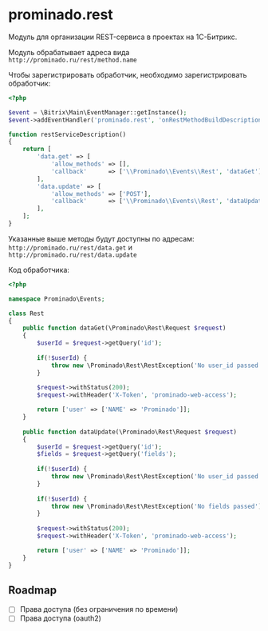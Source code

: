 # prominado.rest

Модуль для организации REST-сервиса в проектах на 1С-Битрикс.

Модуль обрабатывает адреса вида ``http://prominado.ru/rest/method.name``

Чтобы зарегистрировать обработчик, необходимо зарегистрировать обработчик:

````php
<?php

$event = \Bitrix\Main\EventManager::getInstance();
$event->addEventHandler('prominado.rest', 'onRestMethodBuildDescription', 'restServiceDescription');

function restServiceDescription()
{
    return [
        'data.get' => [
            'allow_methods' => [],
            'callback'      => ['\\Prominado\\Events\\Rest', 'dataGet']
        ],
        'data.update' => [
            'allow_methods' => ['POST'],
            'callback'      => ['\\Prominado\\Events\\Rest', 'dataUpdate']
        ],
    ];
}
````

Указанные выше методы будут доступны по адресам:
``http://prominado.ru/rest/data.get`` и ``http://prominado.ru/rest/data.update`` 

Код обработчика:

```php
<?php

namespace Prominado\Events;

class Rest
{
    public function dataGet(\Prominado\Rest\Request $request)
    {
        $userId = $request->getQuery('id');
        
        if(!$userId) {
            throw new \Prominado\Rest\RestException('No user_id passed');    
        }
        
        $request->withStatus(200);
        $request->withHeader('X-Token', 'prominado-web-access');

        return ['user' => ['NAME' => 'Prominado']];
    }
    
    public function dataUpdate(\Prominado\Rest\Request $request)
    {
        $userId = $request->getQuery('id');
        $fields = $request->getQuery('fields');
        
        if(!$userId) {
            throw new \Prominado\Rest\RestException('No user_id passed');    
        }
        
        if(!$userId) {
            throw new \Prominado\Rest\RestException('No fields passed');    
        }
        
        $request->withStatus(200);
        $request->withHeader('X-Token', 'prominado-web-access');

        return ['user' => ['NAME' => 'Prominado']];
    }
}

```

## Roadmap
- [ ] Права доступа (без ограничения по времени)
- [ ] Права доступа (oauth2)